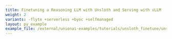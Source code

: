 ```yaml
---
title: Finetuning a Reasoning LLM with Unsloth and Serving with vLLM
weight: 2
variants: -flyte +serverless +byoc +selfmanaged
layout: py_example
example_file: /external/unionai-examples/tutorials/unsloth_finetune/unsloth_finetune.py
---
```

